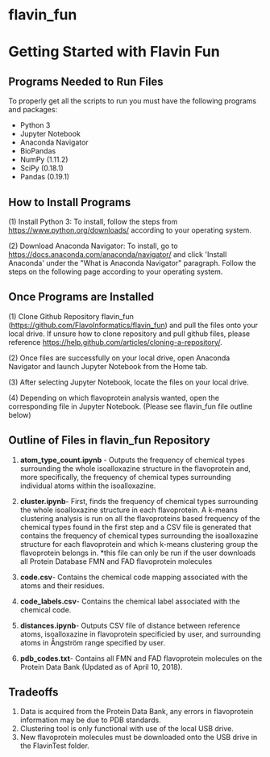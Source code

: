 # flavin_fun
# Getting Started with Flavin Fun

Programs Needed to Run Files
-------
To properly get all the scripts to run you must have the following programs and packages: 
  * Python 3 
  * Jupyter Notebook 
  * Anaconda Navigator 
  * BioPandas
  * NumPy (1.11.2) 
  * SciPy (0.18.1)
  * Pandas (0.19.1) 

How to Install Programs
-------
(1) Install Python 3: To install, follow the steps from https://www.python.org/downloads/ according to your operating system.

(2) Download Anaconda Navigator: To install, go to https://docs.anaconda.com/anaconda/navigator/ and click 'Install Anaconda' under the "What is Anaconda Navigator" paragraph. Follow the steps on the following page according to your operating system. 

Once Programs are Installed
-------
(1) Clone Github Repository flavin_fun (https://github.com/FlavoInformatics/flavin_fun) and pull the files onto your local drive. 
If unsure how to clone repository and pull github files, please reference https://help.github.com/articles/cloning-a-repository/.

(2) Once files are successfully on your local drive, open Anaconda Navigator and launch Jupyter Notebook from the Home tab. 

(3) After selecting Jupyter Notebook, locate the files on your local drive.

(4) Depending on which flavoprotein analysis wanted, open the corresponding file in Jupyter Notebook. (Please see flavin_fun file outline below) 

Outline of Files in flavin_fun Repository 
-------
1. **atom_type_count.ipynb** - Outputs the frequency of chemical types surrounding the whole isoalloxazine structure in the flavoprotein and, more specifically, the frequency of chemical types surrounding individual atoms within the isoalloxazine.

2. **cluster.ipynb**- First, finds the frequency of chemical types surrounding the whole isoalloxazine structure in each flavoprotein. A k-means clustering analysis is run on all the flavoproteins based frequency of the chemical types found in the first step and a CSV file is generated that contains the frequency of chemical types surrounding the isoalloxazine structure for each flavoprotein and which k-means clustering group the flavoprotein belongs in. *this file can only be run if the user downloads all Protein Database FMN and FAD flavoprotein molecules

3. **code.csv**- Contains the chemical code mapping associated with the atoms and their residues. 

4. **code_labels.csv**- Contains the chemical label associated with the chemical code. 

5. **distances.ipynb**- Outputs CSV file of distance between reference atoms, isoalloxazine in flavoprotein specificied by user, and surrounding atoms in Ångström range specified by user. 

6. **pdb_codes.txt**- Contains all FMN and FAD flavoprotein molecules on the Protein Data Bank (Updated as of April 10, 2018).

Tradeoffs 
-------
1. Data is acquired from the Protein Data Bank, any errors in flavoprotein information may be due to PDB standards.
2. Clustering tool is only functional with use of the local USB drive.
3. New flavoprotein molecules must be downloaded onto the USB drive in the FlavinTest folder.
